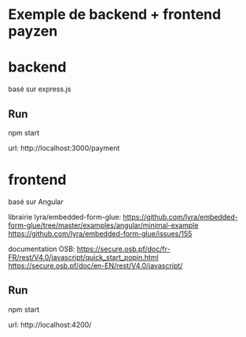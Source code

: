 # Exemple de backend + frontend payzen

# backend

basé sur express.js

## Run

npm start

url: http://localhost:3000/payment

# frontend

basé sur Angular

librairie lyra/embedded-form-glue:
https://github.com/lyra/embedded-form-glue/tree/master/examples/angular/minimal-example
https://github.com/lyra/embedded-form-glue/issues/155

documentation OSB:
https://secure.osb.pf/doc/fr-FR/rest/V4.0/javascript/quick_start_popin.html
https://secure.osb.pf/doc/en-EN/rest/V4.0/javascript/

## Run

npm start

url: http://localhost:4200/